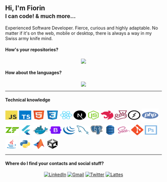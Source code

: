 <h2>Hi, I'm Fiorin<br/>
<small>I can code! & much more...</small></h2>
<p>Experienced Software Developer. Fierce, curious and highly adaptable. No matter if it's on the web, mobile or desktop, there is always a way in my Swiss army knife mind.</p>
<h4><b>How's your repositories?</b></h4>
<div align='center'>
<a href='https://github.com/fiorin'>
<img align='center' src='https://github-readme-stats.vercel.app/api?username=fiorin&show_icons=true&theme=gruvbox&count_private=true&include_all_commits=true&hide=issues'/>
</a>
</div>
<h4><b>How about the languages?</b></h4>
<div align='center'>
<a href='https://github.com/fiorin'>
<img align='center' src='https://github-readme-stats.vercel.app/api/top-langs/?username=fiorin&show-icons=true&theme=gruvbox&count_private=true&include_all_commits=true&layout=compact' />
</a>
</div>
<hr/>
<div style='display: inline_block'>
	<h4><b>Technical knowledge</b></h4>
	<img align='center' alt='Javascript' title='Javascript' height='30' width='40' src='https://raw.githubusercontent.com/devicons/devicon/master/icons/javascript/javascript-original.svg'>
	<img align='center' alt='Typescript' title='Typescript' height='30' width='40' src='https://raw.githubusercontent.com/devicons/devicon/master/icons/typescript/typescript-original.svg'>
	<img align='center' alt='Html5' height='30' title='Html5' width='40' src='https://raw.githubusercontent.com/devicons/devicon/master/icons/html5/html5-original.svg'>
	<img align='center' alt='Css3' height='30' title='Css3' width='40' src='https://raw.githubusercontent.com/devicons/devicon/master/icons/css3/css3-original.svg'>
	<img align='center' alt='React' title='React' height='30' width='40' src='https://raw.githubusercontent.com/devicons/devicon/master/icons/react/react-original.svg'>
	<img align='center' alt='Next' title='NextJs' height='30' width='40' src='https://raw.githubusercontent.com/devicons/devicon/master/icons/nextjs/nextjs-original.svg'>
	<img align='center' alt='Node' title='NodeJs' height='30' width='40' src='https://raw.githubusercontent.com/devicons/devicon/master/icons/nodejs/nodejs-original.svg'>
	<img align='center' alt='Nest' title='NestJs' height='30' width='40' src='https://raw.githubusercontent.com/devicons/devicon/master/icons/nestjs/nestjs-plain.svg'>
	<img align='center' alt='Jest' title='Jest' height='30' width='40' src='https://raw.githubusercontent.com/devicons/devicon/master/icons/jest/jest-plain.svg'>
	<img align='center' alt='Socket.io' title='Socket.io' height='30' width='40' src='https://raw.githubusercontent.com/devicons/devicon/master/icons/socketio/socketio-original.svg'>
	<img align='center' alt='Php' title='Php' height='45' width='55' src='https://raw.githubusercontent.com/devicons/devicon/master/icons/php/php-plain.svg'>
	<img align='center' alt='Zend' title='Zend' height='40' width='45' src='https://raw.githubusercontent.com/devicons/devicon/master/icons/zend/zend-plain.svg'>
	<img align='center' alt='Flutter' title='Flutter' height='30' width='35' src='https://raw.githubusercontent.com/devicons/devicon/master/icons/flutter/flutter-original.svg'>
	<img align='center' alt='Docker' title='Docker' height='50' width='50' src='https://raw.githubusercontent.com/devicons/devicon/master/icons/docker/docker-original.svg'>
	<img align='center' alt='Bootstrap' title='Bootstrap' height='30' width='40' src='https://raw.githubusercontent.com/devicons/devicon/master/icons/bootstrap/bootstrap-original.svg'>
	<img align='center' alt='Jquery' title='Jquery' height='30' width='40' src='https://raw.githubusercontent.com/devicons/devicon/master/icons/jquery/jquery-original.svg'>
	<img align='center' alt='Mysql' title='Mysql' height='30' width='40' src='https://raw.githubusercontent.com/devicons/devicon/master/icons/mysql/mysql-original.svg'>
	<img align='center' alt='Postgresql' title='Postgresql' height='30' width='40' src='https://raw.githubusercontent.com/devicons/devicon/master/icons/postgresql/postgresql-original.svg'>
	<img align='center' alt='DynamoDb' title='DynamoDb' height='42' width='40' src='https://raw.githubusercontent.com/burib/aws-simple-icons-for-architecture-diagrams/a1746b250a0ac37a8775140fc1b1bdca6774f822/Database/Database_AmazonDynamoDB.svg'>
	<img align='center' alt='Sass' title='Sass' height='30' width='40' src='https://raw.githubusercontent.com/devicons/devicon/master/icons/sass/sass-original.svg'>
	<img align='center' alt='Git' title='Git' height='35' width='40' src='https://raw.githubusercontent.com/devicons/devicon/master/icons/git/git-original.svg'>
	<img align='center' alt='Photoshop' title='Photoshop' height='30' width='40' src='https://raw.githubusercontent.com/devicons/devicon/master/icons/photoshop/photoshop-line.svg'>
	<img align='center' alt='Java' title='Java' height='30' width='40' src='https://raw.githubusercontent.com/devicons/devicon/master/icons/java/java-original.svg'>
	<img align='center' alt='Python' title='Python' height='30' width='40' src='https://raw.githubusercontent.com/devicons/devicon/master/icons/python/python-original.svg'>
	<img align='center' alt='Matlab' title='Matlab' height='40' width='40' src='https://raw.githubusercontent.com/devicons/devicon/master/icons/matlab/matlab-original.svg'>
	<img align='center' alt='Unity' title='Unity' height='35' width='40' src='https://raw.githubusercontent.com/devicons/devicon/master/icons/unity/unity-original.svg'>
</div>
<hr/>
<h4><b> Where do I find your contacts and social stuff?</b></h4>
<div style='text-align:center'>
<a href="https://www.linkedin.com/in/fiorin/" target="_blank"><img src="https://img.shields.io/badge/-LinkedIn-0077B5?style=for-the-badge&logo=linkedin&logoColor=white" target="_blank" alt='LinkedIn'></a>
<a href="mailto:luciano@fior.in" target="_blank"><img src="https://img.shields.io/badge/-Gmail-555?style=for-the-badge&logo=gmail&logoColor=white" target="_blank" alt='Gmail'></a>
<a href="https://twitter.com/fiorpontoin" target="_blank"><img src="https://img.shields.io/badge/Twitter-00ACEE?style=for-the-badge&logo=youtube&logoColor=white" target="_blank" alt='Twitter'></a>
<a href="http://lattes.cnpq.br/7583684423712640" target="_blank"><img src="https://img.shields.io/badge/-Lattes-01629b?style=for-the-badge&logo=scala&logoColor=white" target="_blank" alt='Lattes'></a>
</div>
